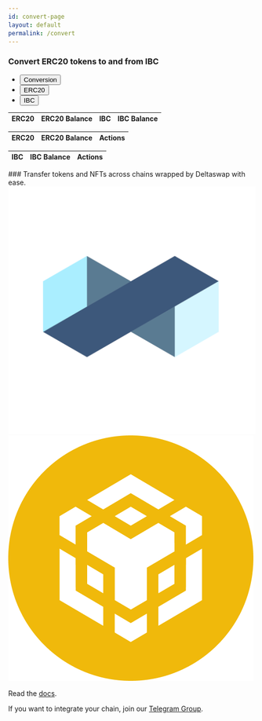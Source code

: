 ```yaml
---
id: convert-page
layout: default
permalink: /convert
---
```


### Convert ERC20 tokens to and from IBC  
<ul class="nav nav-tabs nav-justified" id="myTab" role="tablist">
  <li class="nav-item" role="presentation">
    <button class="nav-link active" id="conversion-tab" data-bs-toggle="tab" data-bs-target="#conversion" type="button" role="tab" aria-controls="home" aria-selected="true">Conversion</button>
  </li>
  <li class="nav-item" role="presentation">
    <button class="nav-link" id="erc20-tab" data-bs-toggle="tab" data-bs-target="#erc20" type="button" role="tab" aria-controls="profile" aria-selected="false">ERC20</button>
  </li>
  <li class="nav-item" role="presentation">
    <button class="nav-link" id="ibc-tab" data-bs-toggle="tab" data-bs-target="#ibc" type="button" role="tab" aria-controls="contact" aria-selected="false">IBC</button>
  </li>
</ul>
<div class="tab-content" id="myTabContent">
  <div class="tab-pane fade show active" id="conversion" role="tabpanel" aria-labelledby="conversion-tab">
    <table class="table table-responsive" id="convert-table">
      <thead>
        <tr>
          <th scope="col">ERC20</th>
          <th scope="col">ERC20 Balance</th>
          <th scope="col">IBC</th>
          <th scope="col">IBC Balance</th>
        </tr>
      </thead>
      <tbody></tbody>
    </table>
  </div>
  <div class="tab-pane fade" id="erc20" role="tabpanel" aria-labelledby="erc20-tab">
    <table class="table table-responsive" id="erc20-table">
      <thead>
        <tr>
          <th scope="col">ERC20</th>
          <th scope="col">ERC20 Balance</th>
          <th scope="col">Actions</th>
        </tr>
      </thead>
    <tbody></tbody>
    </table>
  </div>
  <div class="tab-pane fade" id="ibc" role="tabpanel" aria-labelledby="ibc-tab">
    <table class="table table-responsive" id="ibc-table">
      <thead>
        <tr>
          <th scope="col">IBC</th>
          <th scope="col">IBC Balance</th>
          <th scope="col">Actions</th>
        </tr>
      </thead>
      <tbody></tbody>
    </table>
 </div>
</div>
### Transfer tokens and NFTs across chains wrapped by Deltaswap with ease.  

<img alt="Planq" src="./assets/chains/planq.png" class="planq" />
<img alt="BNB" src="./assets/chains/bnb.png" class="bnb" />
  
Read the [docs](https://docs.planq.network/for-users/bridge).  
  
If you want to integrate your chain, join our [Telegram Group](https://t.me/planqnetwork).  